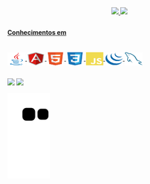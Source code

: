 <div align="center">
  <a href="https://github.com/josevitorps">
  <img height="160em" src="https://github-readme-stats.vercel.app/api?username=josevitorps&show_icons=true&theme=tokyonight&include_all_commits=true&count_private=true"/>
  <img height="160em" src="https://github-readme-stats.vercel.app/api/top-langs/?username=josevitorps&layout=compact&langs_count=7&theme=algolia "/>

##
</div>

#### Conhecimentos em
<div style="display: inline_block"><br>
  <img align="center" alt="Jose-Java" height="30" width="40" src="https://raw.githubusercontent.com/devicons/devicon/master/icons/java/java-original.svg">
  <img align="center" height="30" width="40" src="https://raw.githubusercontent.com/devicons/devicon/master/icons/angularjs/angularjs-original.svg">
  <img align="center" alt="Jose-HTML" height="30" width="40" src="https://raw.githubusercontent.com/devicons/devicon/master/icons/html5/html5-original.svg">
  <img align="center" alt="Jose-CSS" height="30" width="40" src="https://raw.githubusercontent.com/devicons/devicon/master/icons/css3/css3-original.svg">
  <img align="center" alt="Jose-Js" height="30" width="40" src="https://raw.githubusercontent.com/devicons/devicon/master/icons/javascript/javascript-plain.svg">
  <img align="center" alt="Jose-Ts" height="30" width="40" src="https://raw.githubusercontent.com/devicons/devicon/master/icons/jquery/jquery-plain.svg">
  <img align="center" alt ="Jose-Ts" height="30" width="40" src="https://raw.githubusercontent.com/devicons/devicon/master/icons/mysql/mysql-original.svg">
  
</div>
  
##

<div>
  <a href="https://instagram.com/josevitorps" target="_blank"><img src="https://img.shields.io/badge/-Instagram-%23E4405F?style=for-the-badge&logo=instagram&logoColor=white" target="_blank"></a>
  <a href="https://www.linkedin.com/in/josevitorp" target="_blank"><img src="https://img.shields.io/badge/-LinkedIn-%230077B5?style=for-the-badge&logo=linkedin&logoColor=white" target="_blank"></a> 
 
  ![Snake animation](https://github.com/josevitorps/josevitorps/blob/output/github-contribution-grid-snake.svg)
</div>
